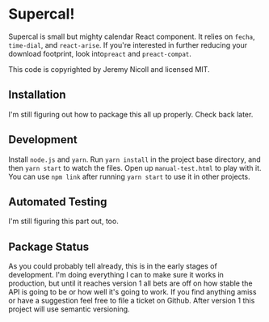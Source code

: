 Supercal!
=========

Supercal is small but mighty calendar React component. It relies on `fecha`,
`time-dial`, and `react-arise`. If you're interested in further reducing your
download footprint, look into`preact` and `preact-compat`.

This code is copyrighted by Jeremy Nicoll and licensed MIT.

Installation
------------

I'm still figuring out how to package this all up properly. Check back later.


Development
-----------

Install `node.js` and `yarn`. Run `yarn install` in the project base directory,
and then `yarn start` to watch the files. Open up `manual-test.html` to play
with  it. You can use `npm link` after running `yarn start` to use it in other
projects.

Automated Testing
-----------------

I'm still figuring this part out, too.

Package Status
--------------

As you could probably tell already, this is in the early stages of development.
I'm doing everything I can to make sure it works in production, but until it
reaches version 1 all bets are off on how stable the API is going to be or how
well it's going to work. If you find anything amiss or have a suggestion feel
free to file a ticket on Github. After version 1 this project will use semantic
versioning.

